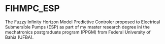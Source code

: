 # FIHMPC_ESP
The Fuzzy Infinity Horizon Model Predictive Controler proposed to Electrical Submersible Pumps (ESP) as part of my 
master research degree ini the mechatronics postgraduate program (PPGM) from Federal University of Bahia (UFBA).
